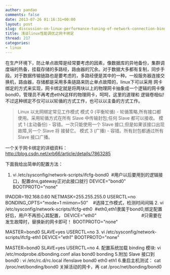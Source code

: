 ```yaml
---
author: pandao
comments: false
date: 2013-07-26 01:16:31+00:00
layout: post
slug: discussion-on-linux-performance-tuning-of-network-connection-binding
title: 浅谈linux性能调优之网卡绑定
thread: 217
categories:
- linux
---
```


在生产环境下，防止单点故障是经常要考虑的因素，像数据库的异地备份，集群调度端的热备，挂载存储的多路经，路由器的冗余。对于数据大多都有复制，同步手 段。对于数据传输链路也是要考虑的，多路经便是其中的一种。一般服务器连接交换机，路由器，存储都是采用多条链路来防止单点故障的，linux下可以采用 网卡绑定的方式来实现，网卡绑定就是将两块以上的物理网卡抽象成一个逻辑的网卡像bond0，管理员不再考虑ethN这样的物理网卡，呵呵，这里的道理和 逻辑卷相似!不过这种绑定不仅可以以轮循的方式工作，也可以以主备的方式工作。

>Linux 以太网绑定常见工作模式
模式 0 (平衡轮循) - 轮循策略,所有接口都使用。采用轮循方式在所有 Slave 中传输封包;任何 Slave 都可以接收。
模式 1 (主动备份) - 容错。一次只能使用一个 Slave 接口,但是如果该接口出现故障,另一个 Slave 将 接替它。
模式 3 (广播) - 容错。所有封包都通过所有 Slave 接口广播。

一个关于网卡绑定的详细资料：http://blog.csdn.net/xrb66/article/details/7863285

下面我给出简单的配置方法：
1. vi /etc/sysconfig/network-scripts/ifcfg-bond0  #用户以后要用到的逻辑接口，配置dns,gateway正对此接口就行
DEVICE="bond0"
BOOTPROTO="none"

IPADDR=192.168.0.60
NETMASK=255.255.255.0
USERCTL=no
BONDING_OPTS="mode=1 miimon=50"    #选择工作模式，检测时间间隔
2. vi /etc/sysconfig/network-scripts/ifcfg-eth0  #eth0,eth1隶属于bond0,绑定配置好后，用户不再担心其配置，
DEVICE="eth0"                                    #只需要在发生故障时，替换新的网卡即可！
BOOTPROTO="none"

MASTER=bond0
SLAVE=yes
USERCTL=no
3. vi /etc/sysconfig/network-scripts/ifcfg-eth1
DEVICE="eth1"
BOOTPROTO="none"

MASTER=bond0
SLAVE=yes
USERCTL=no
4. 配置系统加载 binding 模块:
vi /etc/modprobe.d/bonding.conf
alias bond0 bonding
5.附加 Slave 接口到 bond0 :
vi /etc/rc.d/rc.local
ifenslave bond0 eth0 eth1
6.重启主机测试：
cat /proc/net/bonding/bond0
关掉活动的网卡，再
cat /proc/net/bonding/bond0

